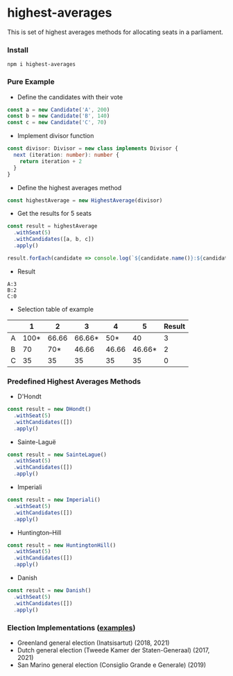 # highest-averages
This is set of highest averages methods for allocating seats in a parliament.
### Install
```shell
npm i highest-averages
```
### Pure Example
- Define the candidates with their vote
```typescript
const a = new Candidate('A', 200)
const b = new Candidate('B', 140)
const c = new Candidate('C', 70)
```
- Implement divisor function
```typescript
const divisor: Divisor = new class implements Divisor {
  next (iteration: number): number {
    return iteration + 2
  }
}
```
- Define the highest averages method
```typescript
const highestAverage = new HighestAverage(divisor)
```
- Get the results for 5 seats
```typescript
const result = highestAverage
  .withSeat(5)
  .withCandidates([a, b, c])
  .apply()

result.forEach(candidate => console.log(`${candidate.name()}:${candidate.seat}`))
```
- Result
```
A:3
B:2
C:0
```
- Selection table of example

|   | 1    | 2     | 3      | 4     | 5      | Result |
|---|------|-------|--------|-------|--------|--------|
| A | 100* | 66.66 | 66.66* | 50*   | 40     | 3      |
| B | 70   | 70*   | 46.66  | 46.66 | 46.66* | 2      |
| C | 35   | 35    | 35     | 35    | 35     | 0      |
### Predefined Highest Averages Methods
- D'Hondt
```typescript
const result = new DHondt()
  .withSeat(5)
  .withCandidates([])
  .apply()
```
- Sainte-Laguë
```typescript
const result = new SainteLague()
  .withSeat(5)
  .withCandidates([])
  .apply()
  ```
- Imperiali
```typescript
const result = new Imperiali()
  .withSeat(5)
  .withCandidates([])
  .apply()
  ```
- Huntington–Hill
```typescript
const result = new HuntingtonHill()
  .withSeat(5)
  .withCandidates([])
  .apply()
  ```
- Danish
```typescript
const result = new Danish()
  .withSeat(5)
  .withCandidates([])
  .apply()
  ```
### Election Implementations ([examples](https://github.com/omerfarukdemir/highest-averages/tree/master/__test__/elections))
- Greenland general election (Inatsisartut) (2018, 2021)
- Dutch general election (Tweede Kamer der Staten-Generaal) (2017, 2021)
- San Marino general election (Consiglio Grande e Generale) (2019)
